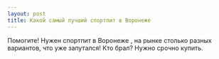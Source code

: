 ```yaml
---
layout: post 
title: Какой самый лучший спортпит в Воронеже 
--- 
```

Помогите! Нужен спортпит в Воронеже , на рынке столько разных вариантов, что уже запутался! Кто брал? Нужно срочно купить.